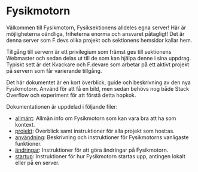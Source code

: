 # Fysikmotorn
Välkommen till Fysikmotorn, Fysiksektionens alldeles egna server! Här är möjligheterna oändliga, friheterna enorma och ansvaret påtagligt! Det är denna server som F.devs olika projekt och sektionens hemsidor kallar hem.

Tillgång till servern är ett privilegium som främst ges till sektionens Webmaster och sedan delas ut till de som kan hjälpa denne i sina uppdrag. Typiskt sett är det Kvackare och F.devare som arbetar på ett aktivt projekt på servern som får varierande tillgång.

Det här dokumentet är en kort överblick, guide och beskrivning av den nya Fysikmotorn. Använd för att få en bild, men sedan behövs nog både Stack Overflow och experiment för att förstå detta hopkok.

Dokumentationen är uppdelad i följande filer:
- [allmänt](/docs/allmänt.md): Allmän info om Fysikmotorn som kan vara bra att ha som kontext.
- [projekt](/docs/projekt.md): Överblick samt instruktioner för alla projekt som host:as.
- [användning](/docs/användning.md): Beskrivning och instruktioner för Fysikmotorns vanligaste funktioner.
- [ändringar](/docs/ändringar.md): Instruktioner för att göra ändringar på Fysikmotorn.
- [startup](/docs/startup.md): Instruktioner för hur Fysikmotorn startas upp, antingen lokalt eller på en server.
